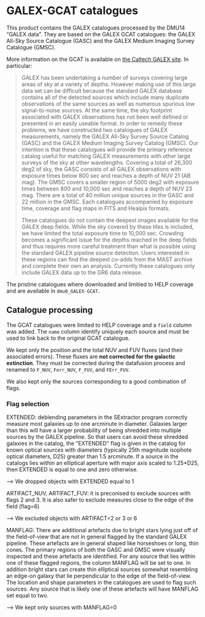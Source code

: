 # GALEX-GCAT catalogues

This product contains the GALEX catalogues processed by the DMU14 “GALEX data”.
They are based on the GALEX GCAT catalogues: the GALEX All-Sky Source Catalogue
(GASC) and the GALEX Medium Imaging Survey Catalogue (GMSC).

More information on the GCAT is available on [the Caltech GALEX
site](http://www.galex.caltech.edu/wiki/GCAT_Manual). In particular:

> GALEX has been undertaking a number of surveys covering large areas of sky at
> a variety of depths. However making use of this large data set can be
> difficult because the standard GALEX database contains all of the detected
> sources which include many duplicate observations of the same sources as well
> as numerous spurious low signal-to-noise sources. At the same time, the sky
> footprint associated with GALEX observations has not been well defined or
> presented in an easily useable format. In order to remedy these problems, we
> have constructed two catalogues of GALEX measurements, namely the GALEX
> All-Sky Survey Source Catalog (GASC) and the GALEX Medium Imaging Survey
> Catalog (GMSC). Our intention is that these catalogues will provide the
> primary reference catalog useful for matching GALEX measurements with other
> large surveys of the sky at other wavelengths.  Covering a total of 26,300
> deg2 of sky, the GASC consists of all GALEX observations with exposure times
> below 800 sec and reaches a depth of NUV 21 (AB mag). The GMSC covers
> a smaller region of 5000 deg2 with exposure times between 800 and 10,000 sec
> and reaches a depth of NUV 23 mag.  There are a total of 40 million unique
> sources in the GASC and 22 million in the GMSC.  Each catalogues accompanied
> by exposure time, coverage and flag maps in FITS and Healpix formats.
>
> These catalogues do not contain the deepest images available for the GALEX
> deep fields. While the sky covered by these tiles is included, we have limited
> the total exposure time to 10,000 sec. Crowding becomes a significant issue
> for the depths reached in the deep fields and thus requires more careful
> treatment than what is possible using the standard GALEX pipeline source
> detection. Users interested in these regions can find the deepest co-adds from
> the MAST archive and complete their own an analysis. Currently these
> catalogues only include GALEX data up to the GR6 data release.

The pristine catalogues where downloaded and limitied to HELP coverage and are
available in `dmu0_GALEX-GCAT`.

## Catalogue processing

The GCAT catalogues were limited to HELP coverage and a `field` column was
added.  The `name` column identify uniquely each source and must be used to link
back to the original GCAT catalogue.

We kept only the position and the total NUV and FUV fluxes (and their associated
errors).  These fluxes are **not corrected for the galactic extinction**.  They
must be corrected during the datafusion process and renamed to `F_NUV`,
`Ferr_NUV`, `F_FUV`, and `FErr_FUV`.

We also kept only the sources corresponding to a good combination of flags.

### Flag selection

EXTENDED: deblending parameters in the SExtractor program correctly measure most
galaxies up to one arcminute in diameter. Galaxies larger than this will have
a larger probability of being shredded into multiple sources by the GALEX
pipeline. So that users can avoid these shredded galaxies in the catalog,  the
"EXTENDED" flag is given in the catalog for known optical sources with diameters
(typically 25th magnitude isophote optical diameters, D25) greater than 1.5
arcminute. If a source in the catalogs lies within an elliptical aperture with
major axis scaled to 1.25*D25, then EXTENDED is equal to one and zero otherwise.

—> We dropped objects with EXTENDED equal to 1

ARTIFACT_NUV, ARTIFACT_FUV: it is preconised to exclude sources with flags 2 and
3. It is also safer to exclude measures close to the edge of the field (flag=6)

—> We excluded objects with ARTIFACT=2 or 3 or 6

MANFLAG: There are additional artefacts due to bright stars lying just off of
the field-of-view that are not in general flagged by the standard GALEX
pipeline. These artefacts are in general shaped like horseshoes or long, thin
cones. The primary regions of both the GASC and GMSC were visually inspected and
these artefacts are identified. For any source that lies within one of these
flagged regions, the column MANFLAG will be set to one.  In addition bright
stars  can create thin elliptical sources somewhat resembling an edge-on galaxy
that lie perpendicular to the edge of the field-of-view. The location and shape
parameters in the catalogues are used to flag such sources. Any source that is
likely one of these artefacts will have MANFLAG set equal to two.

—> We kept only sources with MANFLAG=0

